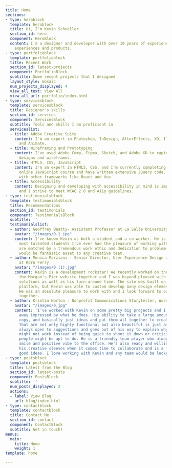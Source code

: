 ```yaml
---
title: Home
sections:
- type: heroblock
  template: heroblock
  title: Hi, I'm Kevin Schueller
  section_id: hero
  component: HeroBlock
  content: I'm a designer and developer with over 10 years of experience making interactive
    experiences and products.
- type: portfolioblock
  template: portfolioblock
  title: Recent Work
  section_id: latest-projects
  component: PortfolioBlock
  subtitle: Some recent projects that I designed
  layout_style: mosaic
  num_projects_displayed: 4
  view_all_text: View All
  view_all_url: portfolio/index.html
- type: servicesblock
  template: servicesblock
  title: Designer's skills
  section_id: services
  component: ServicesBlock
  subtitle: Tools and skills I am proficient in
  serviceslist:
  - title: Adobe Creative Suite
    content: I'm an expert in Photoshop, InDesign, AfterEffects, XD, Illustrator,
      and Animate.
  - title: Wireframing and Prototyping
    content: I've used Adobe Comp, Figma, Sketch, and Adobe XD to rapidly prototype
      designs and wireframes.
  - title: HTML5, CSS, JavaScript
    content: I'm an expert in HTML5, CSS, and I'm currently completing an advanced
      online JavaScript course and have written extensive JQuery code. I've also worked
      with other frameworks like React and Vue.
  - title: Accessibility
    content: Designing and developing with accessibility in mind is important to me
      and I strive to meet WCAG 2.0 and A11y guidelines.
- type: testimonialsblock
  template: testimonialsblock
  title: Recommendations
  section_id: testimonials
  component: TestimonialsBlock
  subtitle: ''
  testimonialslist:
  - author: Geoffrey Beatty- Assistant Professor at La Salle University
    avatar: "/images/0-1.jpg"
    content: I've known Kevin as both a student and a co-worker. He is one of the
      most talented students I've ever had the pleasure of working with. His designs
      are matched by a tremendous work ethic and dedication to problem-solving. He
      would be fantastic asset to any creative team.
  - author: Monica Marziani - Senior Director, User Experience Design and Strategy
      at Korn Ferry
    avatar: "/images/0 (1).jpg"
    content: Kevin is a development rockstar! We recently worked on the redesign of
      the Morgan's Pier website together and I was beyond pleased with his ideas and
      solutions as well as his turn-around time. The site was built on the SquareSpace
      platform, but Kevin was able to custom develop many design elements and features.
      He was an absolute pleasure to work with and I look forward to our next project
      together.
  - author: Kristin Norton - Nonprofit Communications Storyteller, Wordsmith
    avatar: "/images/0.jpg"
    content: 'I’ve worked with Kevin on some pretty big projects and I always walk
      away impressed by what he does. His ability to take a large amount of content,
      copy, and basically just ideas and put them all together to create web pages
      that are not only highly functional but also beautiful is just amazing. He is
      always open to suggestions and goes out of his way to explain why something
      might not work instead of being quick to shoot it down or criticize like some
      people might be apt to do. He is a friendly team player who always brings a
      smile and positive vibe to the office. He’s also ready and willing to roll up
      his creative sleeves when it comes time to collaborate and is a fountain of
      good ideas. I love working with Kevin and any team would be lucky to have him. '
- type: postsblock
  template: postsblock
  title: Latest from the Blog
  section_id: latest-posts
  component: PostsBlock
  subtitle: ''
  num_posts_displayed: 2
  actions:
  - label: View Blog
    url: blog/index.html
- type: contactblock
  template: contactblock
  title: Contact Me
  section_id: contact
  component: ContactBlock
  subtitle: Get in touch!
menus:
  main:
    title: Home
    weight: 1
template: home

---
```

